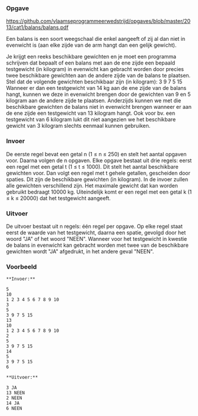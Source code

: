 ### Opgave

https://github.com/vlaamseprogrammeerwedstrijd/opgaves/blob/master/2013/cat1/balans/balans.pdf

Een balans is een soort weegschaal die enkel aangeeft of zij al dan niet in evenwicht is (aan elke zijde van de arm hangt dan een gelijk gewicht).

Je krijgt een reeks beschikbare gewichten en je moet een programma schrijven dat bepaalt of een balans met aan de ene zijde een bepaald testgewicht (in kilogram) in evenwicht kan gebracht worden door precies twee beschikbare gewichten aan de andere zijde van de balans te plaatsen. Stel dat de volgende gewichten beschikbaar zijn (in kilogram):
3 9 7 5 15
Wanneer er dan een testgewicht van 14 kg aan de ene zijde van de balans hangt, kunnen we deze in evenwicht brengen door de gewichten van 9 en 5 kilogram aan de andere zijde te plaatsen. Anderzijds kunnen we met die beschikbare gewichten de balans niet in evenwicht brengen wanneer er aan de ene zijde een testgewicht van 13 kilogram hangt. Ook voor bv. een testgewicht van 6 kilogram lukt dit niet aangezien we het beschikbare gewicht van 3 kilogram slechts eenmaal kunnen gebruiken.

### Invoer

De eerste regel bevat een getal n (1 ≤ n ≤ 250) en stelt het aantal opgaven voor. Daarna volgen de n opgaven.
Elke opgave bestaat uit drie regels: eerst een regel met een getal t (1 ≤ t ≤ 1000). Dit stelt het aantal beschikbare gewichten voor. Dan volgt een regel met t gehele getallen, gescheiden door spaties. Dit zijn de beschikbare gewichten (in kilogram). In de invoer zullen alle gewichten verschillend zijn. Het maximale gewicht dat kan worden gebruikt bedraagt 10000 kg. Uiteindelijk komt er een regel met een getal k (1 ≤ k ≤ 20000) dat het testgewicht aangeeft.

### Uitvoer
De uitvoer bestaat uit n regels: één regel per opgave. Op elke regel staat eerst de waarde van het testgewicht, daarna een spatie, gevolgd door het woord "JA" of het woord "NEEN". Wanneer voor het testgewicht in kwestie de balans in evenwicht kan gebracht worden met twee van de beschikbare gewichten wordt "JA" afgedrukt, in het andere geval "NEEN".

### Voorbeeld

    **Invoer:**

    5
    10
    1 2 3 4 5 6 7 8 9 10
    3
    5
    3 9 7 5 15
    13
    10
    1 2 3 4 5 6 7 8 9 10
    2
    5
    3 9 7 5 15
    14
    5
    3 9 7 5 15
    6    

    **Uitvoer:**

    3 JA
    13 NEEN
    2 NEEN
    14 JA
    6 NEEN    
